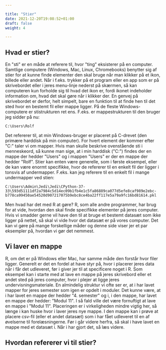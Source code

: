 ```yaml
---

title: "Stier"
date: 2021-12-20T19:08:52+01:00
draft: false
weight: 4

---
```




## Hvad er stier?

En "sti" er en måde at referere til, hvor "ting" eksisterer på en computer. Samtlige computere (Windows, Mac, Linux, Chromebooks) benytter sig af stier for at kunne finde elementer den skal bruge når man klikker på et ikon, billede eller andet. Når i f.eks. trykker på et program eller en app som er på skrivebordet eller i jeres menu-linje nederst på skærmen, så kan computeren kun forholde sig til hvad det ikon er, fordi ikonet indeholder information om, hvad det skal gøre når i klikker der. En genvej på skrivebordet er derfor, helt simpelt, bare en funktion til at finde hen til det sted hvor en bestemt fil eller mappe ligger. På de fleste Windows-computere er stistrukturen ret ens. F.eks. er mappestrukturen til den bruger jeg sidder på nu:

```C:\Users\Rolf```

Det refererer til, at min Windows-bruger er placeret på C-drevet (den primære harddisk på min computer). For hvert element der kommer efter "C:\" taler vi om mapper. Hvis man skulle beskrive ovenstående sti i menneskeord, så kunne man sige, at i min harddisk ("C:") findes der en mappe der hedder "Users" og i mappen "Users" er der en mappe der hedder "Rolf". Stier kan enten være generelle, som i første eksempel, eller de kan være enormt specifikke, hvor de refererer til en enkelt fil der ligger i tonsvis af undermapper. F.eks. kan jeg referere til en enkelt fil i mange undermapper ved stien:

```C:\Users\Admin\Jedi\Jedi\CPython-37-33\593d51111df2a7984c5d14ec09b1fb4e1c5fa86889ca077d5efe8caf989e2ebc-b778ca99450ae54520d907217075b9ebc8ce4ba22ff117e5a79a9fc16bd81614.pkl```

Men hvad har det med R at gøre? R, som alle andre programmer, har brug for at vide, hvordan den skal finde specifikke elementer på jeres computer. Hvis vi smadder gerne vil have den til at bruge et bestemt datasæt som ikke ligger på nettet, så skal vi vide hvor det datasæt er på vores computer. Det kan vi gøre på mange forskellige måder og denne side viser jer et par eksempler på, hvordan vi gør det nemmest.



## Vi laver en mappe

R, om det er på Windows eller Mac, har samme måde den forstår hvor filer ligger. Generelt er det en fordel at have styr på, hvor i placerer jeres data når i får det udleveret, før i giver jer til at specificere noget i R. Som eksempel kan i starte med at lave en mappe på jeres skrivebord eller et andet sted på jeres computer, hvor i plejer at ligge jeres undervisningsmateriale. En almindelig struktur vi ofte ser er, at i har lavet mapper for jeres semester som igen er opdelt i moduler. Det kunne være, at i har lavet en mappe der hedder "4. semester" og i, i den mappe, har lavet en mappe der hedder: "Modul 11". I så fald ville det være fornuftigt at lave en mappe i "Modul 11". Placeringen er i virkeligheden mindre vigtig her, så længe i kan huske hvor i laver jeres nye mappe. I den mappe kan i prøve at placere csv-fil (eller et andet datasæt) som i har fået udleveret til en af øvelserne til forelæsningerne. Før i går videre herfra, så skal i have lavet en mappe med et datasæt i. Når i har gjort det, så læs videre.



## Hvordan refererer vi til stier?

